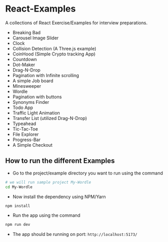 # React-Examples

A collections of React Exercise/Examples for interview preparations.

- Breaking Bad
- Carousel Image Slider
- Clock
- Collision Detection (A Three.js example)
- CoinHood (Simple Crypto tracking App)
- Countdown
- Dot-Maker
- Drag-N-Drop
- Pagination with Infinite scrolling
- A simple Job board
- Minesweeper
- Wordle
- Pagination with buttons
- Synonyms Finder
- Todo App
- Traffic Light Animation
- Transfer List (utilized Drag-N-Drop)
- Typeahead
- Tic-Tac-Toe
- File Explorer
- Progress-Bar
- A Simple Checkout

## How to run the different Examples

- Go to the project/example directory you want to run using the command

```bash
# we will run sample project My-Wordle
cd My-Wordle
```

- Now install the dependency using NPM/Yarn

```bash
npm install
```

- Run the app using the command

```bash
npm run dev
```

- The app should be running on port: `http://localhost:5173/`
